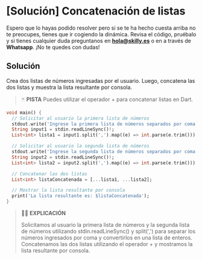 # [Solución]  Concatenación de listas

Espero que lo hayas podido resolver pero si se te ha hecho cuesta arriba no te preocupes, tienes que ir cogiendo la dinámica. Revisa el código, pruébalo y si tienes cualquier duda preguntanos en **hola@skilly.es** o en a través de **Whatsapp**.
¡No te quedes con dudas!

## Solución

 Crea dos listas de números ingresadas por el usuario. Luego, concatena las dos listas y muestra la lista resultante por consola.

> :black_joker: **PISTA**
> Puedes utilizar el operador + para concatenar listas en Dart.

~~~dart
void main() {
  // Solicitar al usuario la primera lista de números
  stdout.write('Ingrese la primera lista de números separados por coma: ');
  String input1 = stdin.readLineSync()!;
  List<int> lista1 = input1.split(',').map((e) => int.parse(e.trim())).toList();

  // Solicitar al usuario la segunda lista de números
  stdout.write('Ingrese la segunda lista de números separados por coma: ');
  String input2 = stdin.readLineSync()!;
  List<int> lista2 = input2.split(',').map((e) => int.parse(e.trim())).toList();

  // Concatenar las dos listas
  List<int> listaConcatenada = [...lista1, ...lista2];

  // Mostrar la lista resultante por consola
  print('La lista resultante es: $listaConcatenada');
}
~~~

>:woman_teacher: **EXPLICACIÓN**
>
> Solicitamos al usuario la primera lista de números y la segunda lista de números utilizando stdin.readLineSync() y split(',') para separar los números ingresados por coma y convertirlos en una lista de enteros.
>Concatenamos las dos listas utilizando el operador + y mostramos la lista resultante por consola.